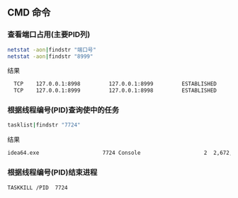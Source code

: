 

## CMD 命令

### 查看端口占用(主要PID列)
```bash
netstat -aon|findstr "端口号"
netstat -aon|findstr "8999"
```
结果
```txt
  TCP    127.0.0.1:8998         127.0.0.1:8999         ESTABLISHED     7724
  TCP    127.0.0.1:8999         127.0.0.1:8998         ESTABLISHED     7724
```


### 根据线程编号(PID)查询使中的任务
```bash
tasklist|findstr "7724"
```
结果
```txt
idea64.exe                    7724 Console                    2  2,672,808 K
```

### 根据线程编号(PID)结束进程
```bash
TASKKILL /PID  7724
```




